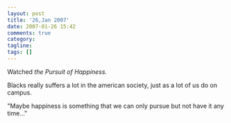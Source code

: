 ```yaml
---
layout: post
title: '26,Jan 2007'
date: 2007-01-26 15:42
comments: true
category:
tagline:
tags: []
---
```


Watched _the Pursuit of Happiness._

Blacks really suffers a lot in the american society, just as a lot of us do on campus.

"Maybe happiness is something that we can only pursue but not have it any time..."
